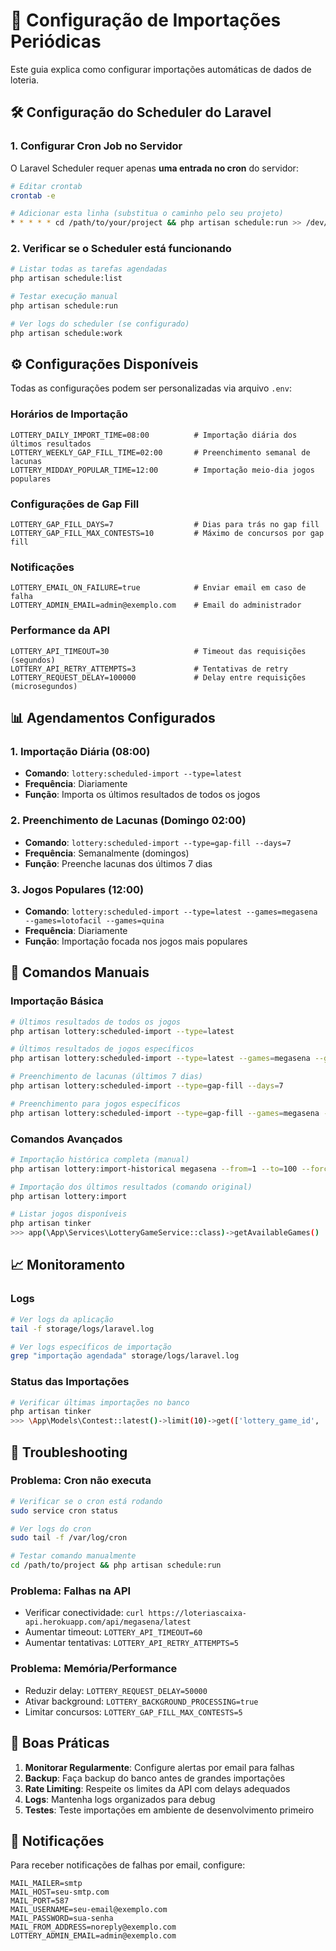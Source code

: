 # 📅 Configuração de Importações Periódicas

Este guia explica como configurar importações automáticas de dados de loteria.

## 🛠️ Configuração do Scheduler do Laravel

### 1. **Configurar Cron Job no Servidor**

O Laravel Scheduler requer apenas **uma entrada no cron** do servidor:

```bash
# Editar crontab
crontab -e

# Adicionar esta linha (substitua o caminho pelo seu projeto)
* * * * * cd /path/to/your/project && php artisan schedule:run >> /dev/null 2>&1
```

### 2. **Verificar se o Scheduler está funcionando**

```bash
# Listar todas as tarefas agendadas
php artisan schedule:list

# Testar execução manual
php artisan schedule:run

# Ver logs do scheduler (se configurado)
php artisan schedule:work
```

## ⚙️ Configurações Disponíveis

Todas as configurações podem ser personalizadas via arquivo `.env`:

### **Horários de Importação**
```env
LOTTERY_DAILY_IMPORT_TIME=08:00          # Importação diária dos últimos resultados
LOTTERY_WEEKLY_GAP_FILL_TIME=02:00       # Preenchimento semanal de lacunas
LOTTERY_MIDDAY_POPULAR_TIME=12:00        # Importação meio-dia jogos populares
```

### **Configurações de Gap Fill**
```env
LOTTERY_GAP_FILL_DAYS=7                  # Dias para trás no gap fill
LOTTERY_GAP_FILL_MAX_CONTESTS=10         # Máximo de concursos por gap fill
```

### **Notificações**
```env
LOTTERY_EMAIL_ON_FAILURE=true            # Enviar email em caso de falha
LOTTERY_ADMIN_EMAIL=admin@exemplo.com    # Email do administrador
```

### **Performance da API**
```env
LOTTERY_API_TIMEOUT=30                   # Timeout das requisições (segundos)
LOTTERY_API_RETRY_ATTEMPTS=3             # Tentativas de retry
LOTTERY_REQUEST_DELAY=100000             # Delay entre requisições (microsegundos)
```

## 📊 Agendamentos Configurados

### **1. Importação Diária (08:00)**
- **Comando**: `lottery:scheduled-import --type=latest`
- **Frequência**: Diariamente
- **Função**: Importa os últimos resultados de todos os jogos

### **2. Preenchimento de Lacunas (Domingo 02:00)**
- **Comando**: `lottery:scheduled-import --type=gap-fill --days=7`
- **Frequência**: Semanalmente (domingos)
- **Função**: Preenche lacunas dos últimos 7 dias

### **3. Jogos Populares (12:00)**
- **Comando**: `lottery:scheduled-import --type=latest --games=megasena --games=lotofacil --games=quina`
- **Frequência**: Diariamente
- **Função**: Importação focada nos jogos mais populares

## 🚀 Comandos Manuais

### **Importação Básica**
```bash
# Últimos resultados de todos os jogos
php artisan lottery:scheduled-import --type=latest

# Últimos resultados de jogos específicos
php artisan lottery:scheduled-import --type=latest --games=megasena --games=lotofacil

# Preenchimento de lacunas (últimos 7 dias)
php artisan lottery:scheduled-import --type=gap-fill --days=7

# Preenchimento para jogos específicos
php artisan lottery:scheduled-import --type=gap-fill --games=megasena --days=3
```

### **Comandos Avançados**
```bash
# Importação histórica completa (manual)
php artisan lottery:import-historical megasena --from=1 --to=100 --force

# Importação dos últimos resultados (comando original)
php artisan lottery:import

# Listar jogos disponíveis
php artisan tinker
>>> app(\App\Services\LotteryGameService::class)->getAvailableGames()
```

## 📈 Monitoramento

### **Logs**
```bash
# Ver logs da aplicação
tail -f storage/logs/laravel.log

# Ver logs específicos de importação
grep "importação agendada" storage/logs/laravel.log
```

### **Status das Importações**
```bash
# Verificar últimas importações no banco
php artisan tinker
>>> \App\Models\Contest::latest()->limit(10)->get(['lottery_game_id', 'draw_number', 'draw_date'])
```

## 🔧 Troubleshooting

### **Problema: Cron não executa**
```bash
# Verificar se o cron está rodando
sudo service cron status

# Ver logs do cron
sudo tail -f /var/log/cron

# Testar comando manualmente
cd /path/to/project && php artisan schedule:run
```

### **Problema: Falhas na API**
- Verificar conectividade: `curl https://loteriascaixa-api.herokuapp.com/api/megasena/latest`
- Aumentar timeout: `LOTTERY_API_TIMEOUT=60`
- Aumentar tentativas: `LOTTERY_API_RETRY_ATTEMPTS=5`

### **Problema: Memória/Performance**
- Reduzir delay: `LOTTERY_REQUEST_DELAY=50000`
- Ativar background: `LOTTERY_BACKGROUND_PROCESSING=true`
- Limitar concursos: `LOTTERY_GAP_FILL_MAX_CONTESTS=5`

## 🎯 Boas Práticas

1. **Monitorar Regularmente**: Configure alertas por email para falhas
2. **Backup**: Faça backup do banco antes de grandes importações
3. **Rate Limiting**: Respeite os limites da API com delays adequados
4. **Logs**: Mantenha logs organizados para debug
5. **Testes**: Teste importações em ambiente de desenvolvimento primeiro

## 📱 Notificações

Para receber notificações de falhas por email, configure:

```env
MAIL_MAILER=smtp
MAIL_HOST=seu-smtp.com
MAIL_PORT=587
MAIL_USERNAME=seu-email@exemplo.com
MAIL_PASSWORD=sua-senha
MAIL_FROM_ADDRESS=noreply@exemplo.com
LOTTERY_ADMIN_EMAIL=admin@exemplo.com
```